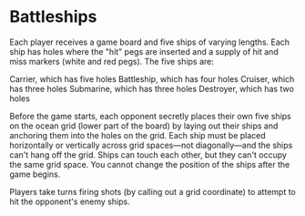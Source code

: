 # Battleships

Each player receives a game board and five ships of varying lengths. Each ship has holes where the "hit" pegs are inserted and a supply of hit and miss markers (white and red pegs). The five ships are:

Carrier, which has five holes
Battleship, which has four holes
Cruiser, which has three holes
Submarine, which has three holes
Destroyer, which has two holes

Before the game starts, each opponent secretly places their own five ships on the ocean grid (lower part of the board) by laying out their ships and anchoring them into the holes on the grid. Each ship must be placed horizontally or vertically across grid spaces—not diagonally—and the ships can't hang off the grid. Ships can touch each other, but they can't occupy the same grid space. You cannot change the position of the ships after the game begins.

Players take turns firing shots (by calling out a grid coordinate) to attempt to hit the opponent's enemy ships.
